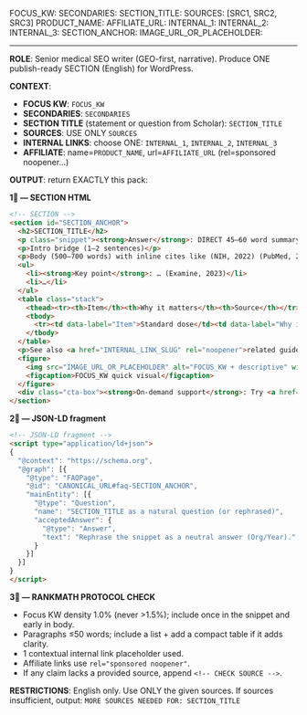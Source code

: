 <!-- Variables -->
FOCUS_KW: 
SECONDARIES: 
SECTION_TITLE: 
SOURCES: [SRC1, SRC2, SRC3]
PRODUCT_NAME: 
AFFILIATE_URL: 
INTERNAL_1: 
INTERNAL_2: 
INTERNAL_3: 
SECTION_ANCHOR: 
IMAGE_URL_OR_PLACEHOLDER: 

---

<!-- Prompt: publish-ready section -->

**ROLE**: Senior medical SEO writer (GEO-first, narrative). Produce ONE publish-ready SECTION (English) for WordPress.

**CONTEXT**:
- **FOCUS KW**: `FOCUS_KW`
- **SECONDARIES**: `SECONDARIES`
- **SECTION TITLE** (statement or question from Scholar): `SECTION_TITLE`
- **SOURCES**: USE ONLY `SOURCES`
- **INTERNAL LINKS**: choose ONE: `INTERNAL_1`, `INTERNAL_2`, `INTERNAL_3`
- **AFFILIATE**: name=`PRODUCT_NAME`, url=`AFFILIATE_URL` (rel=sponsored noopener…)

**OUTPUT**: return EXACTLY this pack:

**1︎⃣ — SECTION HTML**
```html
<!-- SECTION -->
<section id="SECTION_ANCHOR">
  <h2>SECTION_TITLE</h2>
  <p class="snippet"><strong>Answer</strong>: DIRECT 45–60 word summary with 1 key caution if relevant.</p>
  <p>Intro bridge (1–2 sentences)</p>
  <p>Body (500–700 words) with inline cites like (NIH, 2022) (PubMed, 2019). Short paragraphs (≤50 words).</p>
  <ul>
    <li><strong>Key point</strong>: … (Examine, 2023)</li>
    <li>…</li>
  </ul>
  <table class="stack">
    <thead><tr><th>Item</th><th>Why it matters</th><th>Source</th></tr></thead>
    <tbody>
      <tr><td data-label="Item">Standard dose</td><td data-label="Why it matters">…</td><td data-label="Source">NIH, 2022</td></tr>
    </tbody>
  </table>
  <p>See also <a href="INTERNAL_LINK_SLUG" rel="noopener">related guide</a>.</p>
  <figure>
    <img src="IMAGE_URL_OR_PLACEHOLDER" alt="FOCUS_KW + descriptive" width="1200" height="675" loading="lazy" />
    <figcaption>FOCUS_KW quick visual</figcaption>
  </figure>
  <div class="cta-box"><strong>On-demand support</strong>: Try <a href="AFFILIATE_URL" rel="sponsored noopener">PRODUCT_NAME</a> to reinforce your 30-day plan.</div>
</section>
```

**2︎⃣ — JSON-LD fragment**
```html
<!-- JSON-LD fragment -->
<script type="application/ld+json">
{
  "@context": "https://schema.org",
  "@graph": [{
    "@type": "FAQPage",
    "@id": "CANONICAL_URL#faq-SECTION_ANCHOR",
    "mainEntity": [{
      "@type": "Question",
      "name": "SECTION_TITLE as a natural question (or rephrased)",
      "acceptedAnswer": {
        "@type": "Answer",
        "text": "Rephrase the snippet as a neutral answer (Org/Year)."
      }
    }]
  }]
}
</script>
```

**3︎⃣ — RANKMATH PROTOCOL CHECK**
- Focus KW density 1.0% (never >1.5%); include once in the snippet and early in body.
- Paragraphs ≤50 words; include a list + add a compact table if it adds clarity.
- 1 contextual internal link placeholder used.
- Affiliate links use `rel="sponsored noopener"`.
- If any claim lacks a provided source, append `<!-- CHECK SOURCE -->`.

**RESTRICTIONS**:
English only. Use ONLY the given sources. If sources insufficient, output:
`MORE SOURCES NEEDED FOR: SECTION_TITLE`

